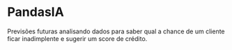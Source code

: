 # PandasIA
Previsões futuras analisando dados para saber qual a chance de um cliente ficar inadimplente e sugerir um score de crédito.
